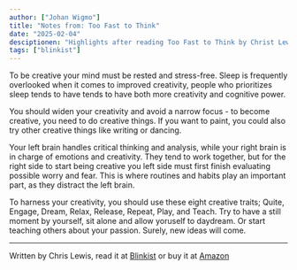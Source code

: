 ```yaml
---
author: ["Johan Wigmo"]
title: "Notes from: Too Fast to Think"
date: "2025-02-04"
desciptionen: "Highlights after reading Too Fast to Think by Christ Lewis, via Blinkist"
tags: ["blinkist"]
---
```


To be creative your mind must be rested and stress-free. Sleep is frequently overlooked when it comes to improved creativity, people who prioritizes sleep tends to have tends to have both more creativity and cognitive power. 

You should widen your creativity and avoid a narrow focus - to become creative, you need to do creative things. If you want to paint, you could also try other creative things like writing or dancing. 

Your left brain handles critical thinking and analysis, while your right brain is in charge of emotions and creativity. They tend to work together, but for the right side to start being creative you left side must first finish evaluating possible worry and fear. This is where routines and habits play an important part, as they distract the left brain. 

To harness your creativity, you should use these eight creative traits; Quite, Engage, Dream, Relax, Release, Repeat, Play, and Teach. Try to have a still moment by yourself, sit alone and allow yoruself to daydream. Or start teaching others about your passion. Surely, new ideas will come.

---

Written by Chris Lewis, read it at [Blinkist](https://www.blinkist.com/books/too-fast-to-think-en) or buy it at [Amazon](https://www.amazon.se/Too-Fast-Think-Creativity-Hyper-connected/dp/0749478861)
